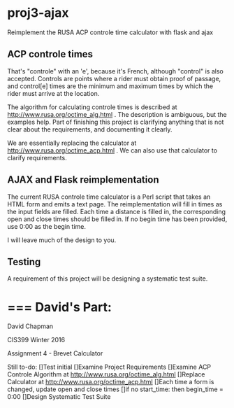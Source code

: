# proj3-ajax
Reimplement the RUSA ACP controle time calculator with flask and ajax

## ACP controle times

That's "controle" with an 'e', because it's French, although "control" is also accepted.  Controls are points where 
a rider must obtain proof of passage, and control[e] times are the minimum and maximum times by which the rider must
arrive at the location.  

The algorithm for calculating controle times is described at http://www.rusa.org/octime_alg.html .
The description is ambiguous, but the examples help.
Part of finishing this project is clarifying anything that is not clear about the requirements, and documenting it clearly.

We are essentially replacing the calculator at http://www.rusa.org/octime_acp.html .
We can also use that calculator to clarify requirements.

## AJAX and Flask reimplementation

The current RUSA controle time calculator is a Perl script that takes an HTML form and emits a text page.
The reimplementation will fill in times as the input fields are filled.
Each time a distance is filled in, the corresponding open and close times should be filled in.
If no begin time has been provided, use 0:00 as the begin time.

I will leave much of the design to you.  

## Testing

A requirement of this project will be designing a systematic test suite. 



===
David's Part:
===
David Chapman

CIS399 Winter 2016

Assignment 4 - Brevet Calculator

Still to-do:
    []Test initial
    []Examine Project Requirements
        []Examine ACP Controle Algorithm at http://www.rusa.org/octime_alg.html
        []Replace Calculator at http://www.rusa.org/octime_acp.html
            []Each time a form is changed, update open and close times
                []if no start_time: then begin_time = 0:00
        []Design Systematic Test Suite
